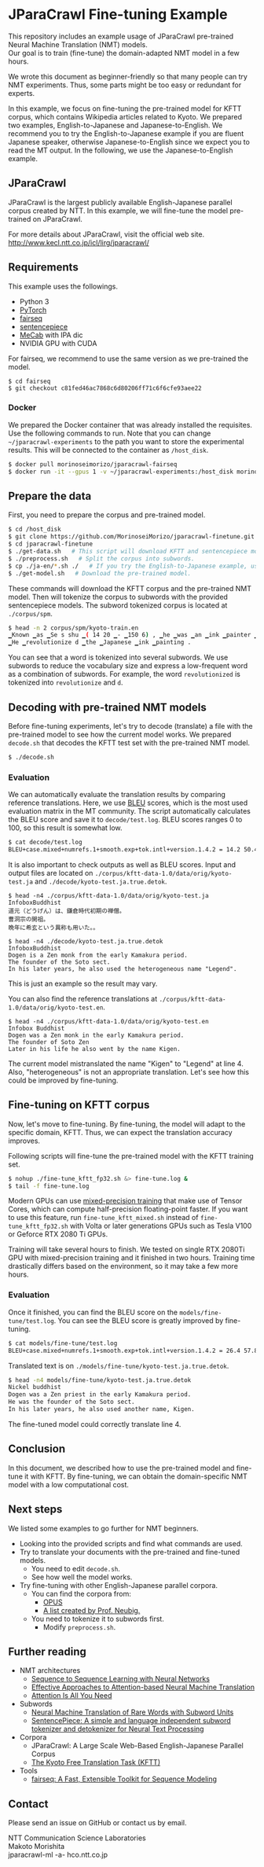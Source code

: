 # JParaCrawl Fine-tuning Example
This repository includes an example usage of JParaCrawl pre-trained Neural Machine Translation (NMT) models.  
Our goal is to train (fine-tune) the domain-adapted NMT model in a few hours.

We wrote this document as beginner-friendly so that many people can try NMT experiments.
Thus, some parts might be too easy or redundant for experts.

In this example, we focus on fine-tuning the pre-trained model for KFTT corpus, which contains Wikipedia articles related to Kyoto.
We prepared two examples, English-to-Japanese and Japanese-to-English.
We recommend you to try the English-to-Japanese example if you are fluent Japanese speaker, otherwise Japanese-to-English since we expect you to read the MT output.
In the following, we use the Japanese-to-English example.


## JParaCrawl
JParaCrawl is the largest publicly available English-Japanese parallel corpus created by NTT.
In this example, we will fine-tune the model pre-trained on JParaCrawl.

For more details about JParaCrawl, visit the official web site.  
http://www.kecl.ntt.co.jp/icl/lirg/jparacrawl/


## Requirements
This example uses the followings.
- Python 3
- [PyTorch](https://pytorch.org/)
- [fairseq](https://github.com/pytorch/fairseq)
- [sentencepiece](https://github.com/google/sentencepiece)
- [MeCab](https://taku910.github.io/mecab/) with IPA dic
- NVIDIA GPU with CUDA

For fairseq, we recommend to use the same version as we pre-trained the model.
```
$ cd fairseq
$ git checkout c81fed46ac7868c6d80206ff71c6f6cfe93aee22
```

### Docker
We prepared the Docker container that was already installed the requisites.
Use the following commands to run.
Note that you can change `~/jparacrawl-experiments` to the path you want to store the experimental results.
This will be connected to the container as `/host_disk`.
``` sh
$ docker pull morinoseimorizo/jparacrawl-fairseq
$ docker run -it --gpus 1 -v ~/jparacrawl-experiments:/host_disk morinoseimorizo/jparacrawl-fairseq bash
```


## Prepare the data
First, you need to prepare the corpus and pre-trained model.

``` sh
$ cd /host_disk
$ git clone https://github.com/MorinoseiMorizo/jparacrawl-finetune.git   # Clone the repository.
$ cd jparacrawl-finetune
$ ./get-data.sh   # This script will download KFTT and sentencepiece model for pre-processing the corpus.
$ ./preprocess.sh   # Split the corpus into subwords.
$ cp ./ja-en/*.sh ./   # If you try the English-to-Japanese example, use en-ja directory instead.
$ ./get-model.sh   # Download the pre-trained model.
```

These commands will download the KFTT corpus and the pre-trained NMT model.
Then will tokenize the corpus to subwords with the provided sentencepiece models.
The subword tokenized corpus is located at `./corpus/spm`.
``` sh
$ head -n 2 corpus/spm/kyoto-train.en
▁Known ▁as ▁Se s shu ▁( 14 20 ▁- ▁150 6) , ▁he ▁was ▁an ▁ink ▁painter ▁and ▁Zen ▁monk ▁active ▁in ▁the ▁Muromachi ▁period ▁in ▁the ▁latter ▁half ▁of ▁the ▁15 th ▁century , ▁and ▁was ▁called ▁a ▁master ▁painter .
▁He ▁revolutionize d ▁the ▁Japanese ▁ink ▁painting .
```

You can see that a word is tokenized into several subwords.
We use subwords to reduce the vocabulary size and express a low-frequent word as a combination of subwords.
For example, the word `revolutionized` is tokenized into `revolutionize` and `d`.


## Decoding with pre-trained NMT models
Before fine-tuning experiments, let's try to decode (translate) a file with the pre-trained model to see how the current model works.
We prepared `decode.sh` that decodes the KFTT test set with the pre-trained NMT model.
``` sh
$ ./decode.sh
```

### Evaluation
We can automatically evaluate the translation results by comparing reference translations.
Here, we use [BLEU](https://www.aclweb.org/anthology/P02-1040/) scores, which is the most used evaluation matrix in the MT community.
The script automatically calculates the BLEU score and save it to `decode/test.log`.
BLEU scores ranges 0 to 100, so this result is somewhat low.
``` sh
$ cat decode/test.log
BLEU+case.mixed+numrefs.1+smooth.exp+tok.intl+version.1.4.2 = 14.2 50.4/22.0/11.2/5.9 (BP = 0.868 ratio = 0.876 hyp_len = 24351 ref_len = 27790)
```

It is also important to check outputs as well as BLEU scores.
Input and output files are located on `./corpus/kftt-data-1.0/data/orig/kyoto-test.ja` and `./decode/kyoto-test.ja.true.detok`.
```
$ head -n4 ./corpus/kftt-data-1.0/data/orig/kyoto-test.ja
InfoboxBuddhist
道元（どうげん）は、鎌倉時代初期の禅僧。
曹洞宗の開祖。
晩年に希玄という異称も用いた。。

$ head -n4 ./decode/kyoto-test.ja.true.detok
InfoboxBuddhist
Dogen is a Zen monk from the early Kamakura period.
The founder of the Soto sect.
In his later years, he also used the heterogeneous name "Legend".
```
This is just an example so the result may vary.

You can also find the reference translations at `./corpus/kftt-data-1.0/data/orig/kyoto-test.en`.
```
$ head -n4 ./corpus/kftt-data-1.0/data/orig/kyoto-test.en
Infobox Buddhist
Dogen was a Zen monk in the early Kamakura period.
The founder of Soto Zen
Later in his life he also went by the name Kigen.
```

The current model mistranslated the name "Kigen" to "Legend" at line 4.
Also, "heterogeneous" is not an appropriate translation.
Let's see how this could be improved by fine-tuning.


## Fine-tuning on KFTT corpus
Now, let's move to fine-tuning.
By fine-tuning, the model will adapt to the specific domain, KFTT.
Thus, we can expect the translation accuracy improves.

Following scripts will fine-tune the pre-trained model with the KFTT training set.
``` sh
$ nohup ./fine-tune_kftt_fp32.sh &> fine-tune.log &
$ tail -f fine-tune.log
```

Modern GPUs can use [mixed-precision training](https://arxiv.org/abs/1710.03740) that make use of Tensor Cores, which can compute half-precision floating-point faster.
If you want to use this feature, run `fine-tune_kftt_mixed.sh` instead of `fine-tune_kftt_fp32.sh` with Volta or later generations GPUs such as Tesla V100 or Geforce RTX 2080 Ti GPUs.

Training will take several hours to finish.
We tested on single RTX 2080Ti GPU with mixed-precision training and it finished in two hours.
Training time drastically differs based on the environment, so it may take a few more hours.

### Evaluation
Once it finished, you can find the BLEU score on the `models/fine-tune/test.log`.
You can see the BLEU score is greatly improved by fine-tuning.
``` sh
$ cat models/fine-tune/test.log
BLEU+case.mixed+numrefs.1+smooth.exp+tok.intl+version.1.4.2 = 26.4 57.8/31.7/20.1/13.5 (BP = 0.992 ratio = 0.992 hyp_len = 27572 ref_len = 27790)
```

Translated text is on `./models/fine-tune/kyoto-test.ja.true.detok`.
``` sh
$ head -n4 models/fine-tune/kyoto-test.ja.true.detok
Nickel buddhist
Dogen was a Zen priest in the early Kamakura period.
He was the founder of the Soto sect.
In his later years, he also used another name, Kigen.
```
The fine-tuned model could correctly translate line 4.


## Conclusion
In this document, we described how to use the pre-trained model and fine-tune it with KFTT.
By fine-tuning, we can obtain the domain-specific NMT model with a low computational cost.


## Next steps
We listed some examples to go further for NMT beginners.
- Looking into the provided scripts and find what commands are used.
- Try to translate your documents with the pre-trained and fine-tuned models.
    - You need to edit `decode.sh`.
    - See how well the model works.
- Try fine-tuning with other English-Japanese parallel corpora.
    - You can find the corpora from:
        - [OPUS](http://opus.nlpl.eu/)
        - [A list created by Prof. Neubig.](http://www.phontron.com/japanese-translation-data.php)
    - You need to tokenize it to subwords first.
        - Modify `preprocess.sh`.


## Further reading
- NMT architectures
    - [Sequence to Sequence Learning with Neural Networks](https://arxiv.org/abs/1409.3215)
    - [Effective Approaches to Attention-based Neural Machine Translation](https://arxiv.org/abs/1508.04025)
    - [Attention Is All You Need](https://arxiv.org/abs/1706.03762)
- Subwords
    - [Neural Machine Translation of Rare Words with Subword Units](https://arxiv.org/abs/1508.07909)
    - [SentencePiece: A simple and language independent subword tokenizer and detokenizer for Neural Text Processing](https://arxiv.org/abs/1808.06226)
- Corpora
    - JParaCrawl: A Large Scale Web-Based English-Japanese Parallel Corpus
    - [The Kyoto Free Translation Task (KFTT)](http://www.phontron.com/kftt/)
- Tools
    - [fairseq: A Fast, Extensible Toolkit for Sequence Modeling](https://arxiv.org/abs/1904.01038)


## Contact
Please send an issue on GitHub or contact us by email.  

NTT Communication Science Laboratories  
Makoto Morishita  
jparacrawl-ml -a- hco.ntt.co.jp  